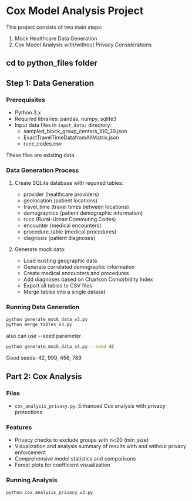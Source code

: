 # Cox Model Analysis Project

This project consists of two main steps:
1. Mock Healthcare Data Generation
2. Cox Model Analysis with/without Privacy Considerations

## cd to python_files folder

## Step 1: Data Generation

### Prerequisites
- Python 3.x
- Required libraries: pandas, numpy, sqlite3
- Input data files in `input_data/` directory:
  - sampled_block_group_centers_100_30.json
  - ExactTravelTimeDatafromAllMatrix.json
  - rucc_codes.csv

These files are existing data.

### Data Generation Process
1. Create SQLite database with required tables:
   - provider (healthcare providers)
   - geolocation (patient locations)
   - travel_time (travel times between locations)
   - demographics (patient demographic information)
   - rucc (Rural-Urban Commuting Codes)
   - encounter (medical encounters)
   - procedure_table (medical procedures)
   - diagnosis (patient diagnoses)

2. Generate mock data:
   - Load existing geographic data
   - Generate correlated demographic information
   - Create medical encounters and procedures
   - Add diagnoses based on Charlson Comorbidity Index
   - Export all tables to CSV files
   - Merge tables into a single dataset

### Running Data Generation
```bash
python generate_mock_data_v3.py
python merge_tables_v3.py
```
also can use --seed parameter
```bash
python generate_mock_data_v3.py --seed 42
```
Good seeds: 42, 999, 456, 789


## Part 2: Cox Analysis

### Files
- `cox_analysis_privacy.py`: Enhanced Cox analysis with privacy protections

### Features
- Privacy checks to exclude groups with n<20 (min_size)
- Visualization and analysis summary of results with and without privacy enforcement
- Comprehensive model statistics and comparisons
- Forest plots for coefficient visualization

### Running Analysis
```bash
python cox_analysis_privacy_v3.py
```